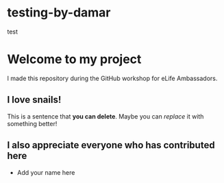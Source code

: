 # testing-by-damar
test
# Welcome to my project

I made this repository during the GitHub workshop for eLife Ambassadors.

## I love snails!

This is a sentence that **you can delete**. Maybe you can _replace_ it with something better!

## I also appreciate everyone who has contributed here

* Add your name here
